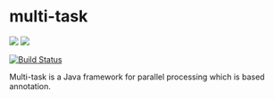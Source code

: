 # multi-task
![](https://coveralls.io/repos/wangchongjie/multi-task/badge.svg?branch=master&service=github)
![](https://maven-badges.herokuapp.com/maven-central/com.baidu.unbiz/multi-task/badge.svg)

[![Build Status](https://travis-ci.org/wangchongjie/multi-task.svg?branch=master)](https://travis-ci.org/wangchongjie/multi-task)

Multi-task is a Java framework for parallel processing which is based annotation.
